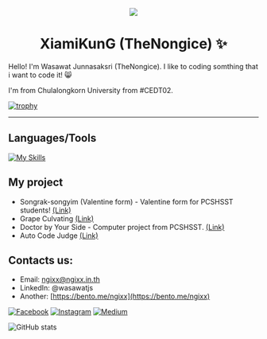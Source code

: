<p align="center">
  <img src="https://github.com/user-attachments/assets/d8171d6f-7142-420b-9e9c-8341ce6e56f1">
</p>
<h1 align="center">XiamiKunG (TheNongice) ✨</h1>

Hello! I'm Wasawat Junnasaksri (TheNongice). I like to coding somthing that i want to code it! 😸

I'm from Chulalongkorn University from #CEDT02.

[![trophy](https://github-profile-trophy.vercel.app/?username=TheNongice)](https://github.com/TheNongice)

---

## Languages/Tools
[![My Skills](https://skillicons.dev/icons?i=discord,linkedin,github,instagram,js,py,cpp,php,mysql,nodejs,express,postman,bash,linux,ubuntu,raspberrypi)](https://skillicons.dev)

## My project
- Songrak-songyim (Valentine form) - Valentine form for PCSHSST students! [(Link)](https://github.com/Council-PCSHSST/Songrak_API)
- Grape Culvating [(Link)](https://github.com/TheNongice/grape-seaweed_machine)
- Doctor by Your Side - Computer project from PCSHSST. [(Link)](https://github.com/TheNongice/docside_php)
- Auto Code Judge [(Link)](https://gist.github.com/TheNongice/2d88454d5ff1878c1b0cc0886e90a532)

## Contacts us:
- Email: ngixx@ngixx.in.th
- LinkedIn: @wasawatjs
- Another: [https://bento.me/ngixx](https://bento.me/ngixx)

[![Facebook](https://img.shields.io/badge/Facebook-%231877F2.svg?style=for-the-badge&logo=Facebook&logoColor=white)](https://facebook.com/carice2549)
[![Instagram](https://img.shields.io/badge/Instagram-%23E4405F.svg?style=for-the-badge&logo=Instagram&logoColor=white)](https://www.instagram.com/nongicelife/)
[![Medium](https://img.shields.io/badge/Medium-12100E?style=for-the-badge&logo=medium&logoColor=white)](https://medium.com/@TheNongice)


![GitHub stats](https://github-readme-stats.vercel.app/api?username=TheNongice&show_icons=true&theme=radical)
